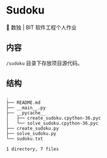 # Sudoku

🍳 数独 | BIT 软件工程个人作业

## 内容

`/sudoku` 目录下存放项目源代码。

## 结构

```
.
├── README.md
├── __main__.py
├── __pycache__
│   ├── create_sudoku.cpython-36.pyc
│   └── solve_sudoku.cpython-36.pyc
├── create_sudoku.py
├── solve_sudoku.py
└── sudoku.txt

1 directory, 7 files

```